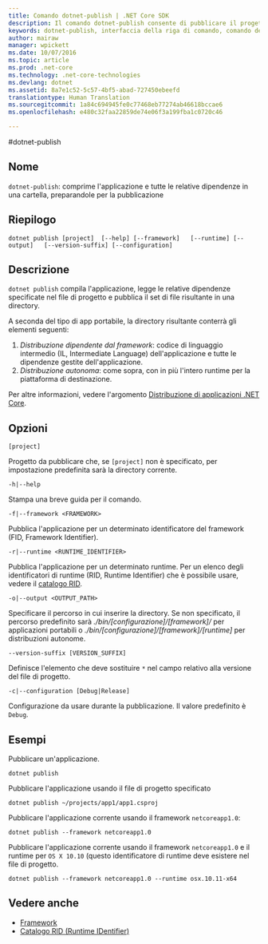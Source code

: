 ```yaml
---
title: Comando dotnet-publish | .NET Core SDK
description: Il comando dotnet-publish consente di pubblicare il progetto .NET Core in una directory.
keywords: dotnet-publish, interfaccia della riga di comando, comando dell&quot;interfaccia della riga di comando, .NET Core
author: mairaw
manager: wpickett
ms.date: 10/07/2016
ms.topic: article
ms.prod: .net-core
ms.technology: .net-core-technologies
ms.devlang: dotnet
ms.assetid: 8a7e1c52-5c57-4bf5-abad-727450ebeefd
translationtype: Human Translation
ms.sourcegitcommit: 1a84c694945fe0c77468eb77274ab46618bccae6
ms.openlocfilehash: e480c32faa22859de74e06f3a199fba1c0720c46

---
```


#<a name="dotnet-publish"></a>dotnet-publish

## <a name="name"></a>Nome

`dotnet-publish`: comprime l'applicazione e tutte le relative dipendenze in una cartella, preparandole per la pubblicazione

## <a name="synopsis"></a>Riepilogo

`dotnet publish [project] 
    [--help] [--framework]  
    [--runtime] [--output]  
    [--version-suffix] [--configuration]`

## <a name="description"></a>Descrizione

`dotnet publish` compila l'applicazione, legge le relative dipendenze specificate nel file di progetto e pubblica il set di file risultante in una directory. 

A seconda del tipo di app portabile, la directory risultante conterrà gli elementi seguenti:

1. *Distribuzione dipendente dal framework*: codice di linguaggio intermedio (IL, Intermediate Language) dell'applicazione e tutte le dipendenze gestite dell'applicazione.
2. *Distribuzione autonoma*: come sopra, con in più l'intero runtime per la piattaforma di destinazione.

Per altre informazioni, vedere l'argomento [Distribuzione di applicazioni .NET Core](../deploying/index.md).

## <a name="options"></a>Opzioni

`[project]` 

Progetto da pubblicare che, se `[project]` non è specificato, per impostazione predefinita sarà la directory corrente. 

`-h|--help`

Stampa una breve guida per il comando.  

`-f|--framework <FRAMEWORK>`

Pubblica l'applicazione per un determinato identificatore del framework (FID, Framework Identifier). 

`-r|--runtime <RUNTIME_IDENTIFIER>`

Pubblica l'applicazione per un determinato runtime. Per un elenco degli identificatori di runtime (RID, Runtime Identifier) che è possibile usare, vedere il [catalogo RID](../../rid-catalog.md).

`-o|--output <OUTPUT_PATH>`

Specificare il percorso in cui inserire la directory. Se non specificato, il percorso predefinito sarà *_./bin/[configurazione]/[framework]/_* per applicazioni portabili o *_./bin/[configurazione]/[framework]/[runtime]_* per distribuzioni autonome.

`--version-suffix [VERSION_SUFFIX]`

Definisce l'elemento che deve sostituire `*` nel campo relativo alla versione del file di progetto.

`-c|--configuration [Debug|Release]`

Configurazione da usare durante la pubblicazione. Il valore predefinito è `Debug`.

## <a name="examples"></a>Esempi

Pubblicare un'applicazione.

`dotnet publish`

Pubblicare l'applicazione usando il file di progetto specificato

`dotnet publish ~/projects/app1/app1.csproj`
    
Pubblicare l'applicazione corrente usando il framework `netcoreapp1.0`:

`dotnet publish --framework netcoreapp1.0`
    
Pubblicare l'applicazione corrente usando il framework `netcoreapp1.0` e il runtime per `OS X 10.10` (questo identificatore di runtime deve esistere nel file di progetto.

`dotnet publish --framework netcoreapp1.0 --runtime osx.10.11-x64`

## <a name="see-also"></a>Vedere anche
* [Framework](../../../standard/frameworks.md)
* [Catalogo RID (Runtime IDentifier)](../../rid-catalog.md)



<!--HONumber=Nov16_HO3-->


